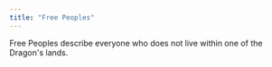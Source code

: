 ```yaml
---
title: "Free Peoples"
---
```


Free Peoples describe everyone who does not live within one of the Dragon's lands.